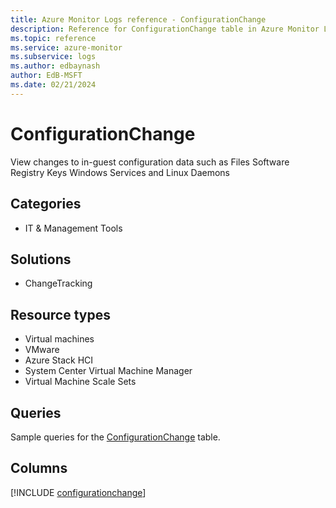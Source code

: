 ```yaml
---
title: Azure Monitor Logs reference - ConfigurationChange
description: Reference for ConfigurationChange table in Azure Monitor Logs.
ms.topic: reference
ms.service: azure-monitor
ms.subservice: logs
ms.author: edbaynash
author: EdB-MSFT
ms.date: 02/21/2024
---
```


# ConfigurationChange

View changes to in-guest configuration data such as Files Software Registry Keys Windows Services and Linux Daemons


## Categories

- IT & Management Tools

## Solutions

- ChangeTracking

## Resource types

- Virtual machines
- VMware
- Azure Stack HCI
- System Center Virtual Machine Manager
- Virtual Machine Scale Sets

## Queries

 Sample queries for the [ConfigurationChange](/azure/azure-monitor/reference/queries/configurationchange) table.


## Columns
  
[!INCLUDE [configurationchange](.././tables/includes/configurationchange-include.md)]
